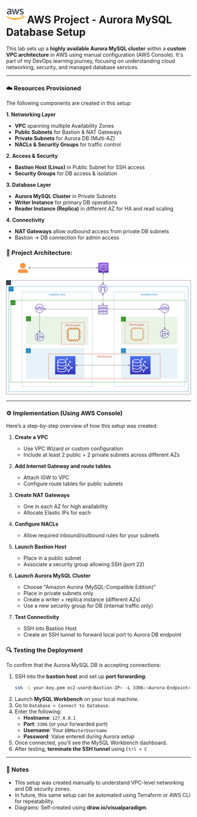 # <img src="https://github.com/devicons/devicon/blob/master/icons/amazonwebservices/amazonwebservices-original-wordmark.svg" alt="AWS" width="50"/> AWS Project - Aurora MySQL Database Setup

This lab sets up a **highly available Aurora MySQL cluster** within a **custom VPC architecture** in AWS using manual configuration (AWS Console). It's part of my DevOps learning journey, focusing on understanding cloud networking, security, and managed database services.

---

### ☁️ Resources Provisioned
The following components are created in this setup:

**1. Networking Layer**  
- **VPC** spanning multiple Availability Zones  
- **Public Subnets** for Bastion & NAT Gateways  
- **Private Subnets** for Aurora DB (Multi-AZ)  
- **NACLs & Security Groups** for traffic control  

**2. Access & Security**  
- **Bastion Host (Linux)** in Public Subnet for SSH access  
- **Security Groups** for DB access & isolation  

**3. Database Layer**  
- **Aurora MySQL Cluster** in Private Subnets  
- **Writer Instance** for primary DB operations  
- **Reader Instance (Replica)** in different AZ for HA and read scaling  

**4. Connectivity**  
- **NAT Gateways** allow outbound access from private DB subnets  
- Bastion → DB connection for admin access  


### 🔧 Project Architecture:

![Project Diagram](https://github.com/ahsan598/devops-projects-hands-on/blob/main/project-1-aws-aurora-db-setup/img/amazon-aurora-db-in-aws.svg)

---

### ⚙️ Implementation (Using AWS Console)

Here’s a step-by-step overview of how this setup was created:

1. **Create a VPC**
   - Use VPC Wizard or custom configuration
   - Include at least 2 public + 2 private subnets across different AZs

2. **Add Internet Gateway and route tables**
   - Attach IGW to VPC
   - Configure route tables for public subnets

3. **Create NAT Gateways**
   - One in each AZ for high availability
   - Allocate Elastic IPs for each

4. **Configure NACLs**
   - Allow required inbound/outbound rules for your subnets

5. **Launch Bastion Host**
   - Place in a public subnet
   - Associate a security group allowing SSH (port 22)

6. **Launch Aurora MySQL Cluster**
   - Choose "Amazon Aurora (MySQL-Compatible Edition)"
   - Place in private subnets only
   - Create a writer + replica instance (different AZs)
   - Use a new security group for DB (internal traffic only)

7. **Test Connectivity**
   - SSH into Bastion Host
   - Create an SSH tunnel to forward local port to Aurora DB endpoint


### 🔍 Testing the Deployment

To confirm that the Aurora MySQL DB is accepting connections:

1. SSH into the **bastion host** and set up **port forwarding**:
   ```bash
   ssh -i your-key.pem ec2-user@<Bastion-IP> -L 3306:<Aurora-Endpoint>:3306
   ```
2. Launch **MySQL Workbench** on your local machine.
3. Go to `Database > Connect to Database`.
4. Enter the following:
    - **Hostname**: `127.0.0.1`
    - **Port**: `3306` (or your forwarded port)
    - **Username**: Your `DBMasterUsername`
    - **Password**: Value entered during Aurora setup
5. Once connected, you’ll see the MySQL Workbench dashboard.
6. After testing, **terminate the SSH tunnel** using `Ctrl + C`

---

### 📝 Notes

- This setup was created manually to understand VPC-level networking and DB security zones.
- In future, this same setup can be automated using Terraform or AWS CLI for repeatability.
- Diagrams: Self-created using **draw.io/visualparadigm**.

